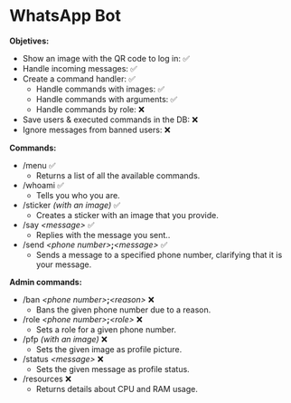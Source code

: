 # WhatsApp Bot

**Objetives:**

-   Show an image with the QR code to log in: ✅
-   Handle incoming messages: ✅
-   Create a command handler: ✅
    -   Handle commands with images: ✅
    -   Handle commands with arguments: ✅
    -   Handle commands by role: ❌
-   Save users & executed commands in the DB: ❌
-   Ignore messages from banned users: ❌

**Commands:**

-   /menu ✅
    -   Returns a list of all the available commands.
-   /whoami ✅
    -   Tells you who you are.
-   /sticker _(with an image)_ ✅
    -   Creates a sticker with an image that you provide.
-   /say _\<message>_ ✅
    -   Replies with the message you sent..
-   /send _\<phone number>_**;**_\<message>_ ✅
    -   Sends a message to a specified phone number, clarifying that it is your message.

**Admin commands:**

-   /ban _\<phone number>_**;**_\<reason>_ ❌
    -   Bans the given phone number due to a reason.
-   /role _\<phone number>_**;**_\<role>_ ❌
    -   Sets a role for a given phone number.
-   /pfp _(with an image)_ ❌
    -   Sets the given image as profile picture.
-   /status _\<message>_ ❌
    -   Sets the given message as profile status.
-   /resources ❌
    -   Returns details about CPU and RAM usage.
